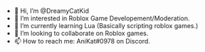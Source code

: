 - 👋 Hi, I’m @DreamyCatKid
- 👀 I’m interested in Roblox Game Developement/Moderation.
- 🌱 I’m currently learning Lua (Basically scripting roblox games.)
- 💞️ I’m looking to collaborate on Roblox games.
- 📫 How to reach me: AniKat#0978 on Discord.

<!---
DreamyCatKid/DreamyCatKid is a ✨ special ✨ repository because its `README.md` (this file) appears on your GitHub profile.
You can click the Preview link to take a look at your changes.
--->
